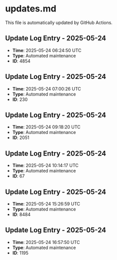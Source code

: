 # updates.md

This file is automatically updated by GitHub Actions.


<!-- Daily update: 2025-05-24 06:24:50 UTC -->

## Update Log Entry - 2025-05-24
- **Time**: 2025-05-24 06:24:50 UTC
- **Type**: Automated maintenance
- **ID**: 4854


<!-- Daily update: 2025-05-24 07:00:26 UTC -->

## Update Log Entry - 2025-05-24
- **Time**: 2025-05-24 07:00:26 UTC
- **Type**: Automated maintenance
- **ID**: 230


<!-- Daily update: 2025-05-24 09:18:20 UTC -->

## Update Log Entry - 2025-05-24
- **Time**: 2025-05-24 09:18:20 UTC
- **Type**: Automated maintenance
- **ID**: 2051


<!-- Daily update: 2025-05-24 10:14:17 UTC -->

## Update Log Entry - 2025-05-24
- **Time**: 2025-05-24 10:14:17 UTC
- **Type**: Automated maintenance
- **ID**: 67


<!-- Daily update: 2025-05-24 15:26:59 UTC -->

## Update Log Entry - 2025-05-24
- **Time**: 2025-05-24 15:26:59 UTC
- **Type**: Automated maintenance
- **ID**: 8484


<!-- Daily update: 2025-05-24 16:57:50 UTC -->

## Update Log Entry - 2025-05-24
- **Time**: 2025-05-24 16:57:50 UTC
- **Type**: Automated maintenance
- **ID**: 1195

